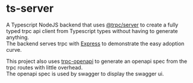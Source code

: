 # ts-server

A Typescript NodeJS backend that uses [@trpc/server](https://www.npmjs.com/package/@trpc/server) to create a fully typed trpc api client from Typescript types without having to generate anything.  
The backend serves trpc with [Express](https://www.npmjs.com/package/express) to demonstrate the easy adoption curve.

This project also uses [trpc-openapi](https://www.npmjs.com/package/trpc-openapi) to generate an openapi spec from the trpc routes with little overhead.  
The openapi spec is used by swagger to display the swagger ui.
